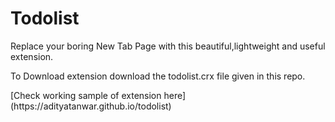# Todolist
<p>Replace your boring New Tab Page with this beautiful,lightweight and useful extension.<P>  
<P>To Download extension download the todolist.crx file given in this repo.<P>
[Check working sample of extension here](https://adityatanwar.github.io/todolist)
